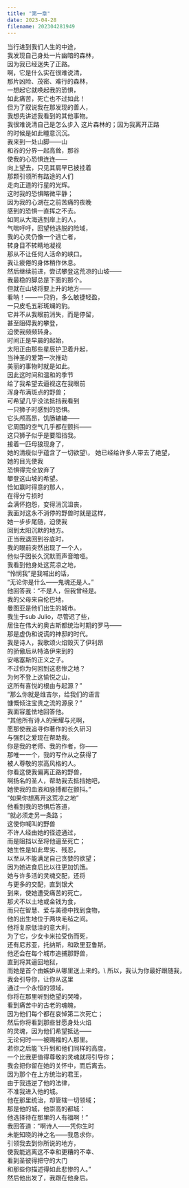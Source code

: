 ```yaml
---
title: "第一章"
date: 2023-04-28
filename: 202304281949
---
```


当行进到我们人生的中途，\
我发现自己身处一片幽暗的森林，\
因为我已经迷失了正路。\
啊，它是什么实在很难说清，\
那片凶险、茂密、难行的森林，\
一想起它就唤起我的恐惧，\
如此痛苦，死亡也不过如此！\
但为了叙说我在那发现的善人，\
我想先讲述我看到的其他事物。\
我很难说清自己是怎么步入
这片森林的；因为我离开正路\
的时候是如此睡意沉沉。\
我来到一处山脚——山\
和谷的分界一起高耸，那谷\
使我的心恐惧连连——\
向上望去，只见其肩早已披挂着\
那颗引领所有路途的人们\
走向正道的行星的光辉。\
这时我的恐惧略微平静；\
因为我的心湖在之前苦痛的夜晚\
感到的恐惧一直挥之不去。\
如同从大海逃到岸上的人，\
气喘吁吁，回望他逃脱的险域，\
我的心灵仍像一个逃亡者，\
转身目不转睛地凝视\
那从不让任何人活命的峡口。\
我让疲倦的身体稍作休息。\
然后继续前进，尝试攀登这荒凉的山坡——\
我最稳的脚总是下面的那个。\
但就在山坡将要上升的地方——\
看呐！——一只豹，多么敏捷轻盈，\
一只皮毛五彩斑斓的豹。\
它并不从我眼前消失，而是停留，\
甚至阻碍我的攀登，\
迫使我频频转身。\
时间正是早晨的起始，\
太阳正由那些星辰护卫着升起，\
当神圣的爱第一次推动\
美丽的事物时就是如此。\
因此这时间和温和的季节\
给了我希望去逼视这在我眼前\
浑身布满斑点的野兽；\
可希望几乎没法抵挡我看到\
一只狮子时感到的恐惧。\
它头颅高昂，饥肠辘辘——\
它周围的空气几乎都在颤抖——\
这只狮子似乎是要阻挡我。\
接着一匹母狼现身了，\
她的清瘦似乎蕴含了一切欲望\，
她已经给许多人带去了绝望，\
她的目光使我\
恐惧得完全放弃了\
攀登这山坡的希望。\
恰如赢时得意的那人，\
在得分亏损时\
会满怀抱怨，变得消沉沮丧，\
我面对这永不消停的野兽时就是这样，\
她一步步尾随，迫使我\
回到太阳沉默的地方。\
正当我退回到谷底时，\
我的眼前突然出现了一个人，\
他似乎因长久沉默而声音暗哑。\
我看到他身处这荒凉之地，\
“怜悯我”是我喊出的话，\
“无论你是什么——鬼魂还是人。”\
他回答我：“不是人，但我曾经是。\
我的父母来自伦巴地，\
曼图亚是他们出生的城市。\
我生于sub Julio，尽管迟了些，\
居住在伟大的奥古斯都统治时期的罗马——\
那是虚伪和说谎的神邸的时代。\
我是诗人，我歌颂火焰毁灭了伊利昂\
的骄傲后从特洛伊来到的\
安喀塞斯的正义之子。\
不过你为何回到这悲惨之地？\
为何不登上这愉悦之山，\
这所有喜悦的根由与起源？”\
“那么你就是维吉尔，给我们的语言\
慷慨倾注宝贵之流的源泉？”\
我面容羞怯地回答他。\
“其他所有诗人的荣耀与光啊，\
愿那使我追寻你著作的长久研习\
与强烈之爱现在帮助我。\
你是我的老师、我的作者，你——\
那唯一一个，我的写作从之获得了\
被人尊敬的崇高风格的人。\
你看这使我偏离正路的野兽，\
啊扬名的圣人，帮助我去抵挡她吧，\
她使我的血液和脉搏都在颤抖。”\
“如果你想离开这荒凉之地”\
他看到我的恐惧后答道，\
“就必须走另一条路；\
这使你喊叫的野兽\
不许人经由她的径迹通过，\
而是阻挡以至将他逼至死亡；\
她生性是如此卑劣、残忍，\
以至从不能满足自己贪婪的欲望；\
因为她进食后比以往更加饥饿。\
她与许多活的灵魂交配，还将\
与更多的交配，直到银犬\
到来，使她遭受痛苦的死亡。\
那犬不以土地或金钱为食，\
而只在智慧、爱与美德中找到食物，\
他的出生地位于两块毛毡之间。\
他将复原低洼的意大利，\
为了它，少女卡米拉受伤而死，\
还有尼苏亚，托纳斯，和欧里亚鲁斯。\
他还会在每个城市追捕那野兽，\
直到将其逼回地狱，\
而她是首个由嫉妒从哪里送上来的。\\
所以，我认为你最好跟随我，\
我会引导你，让你从这里\
通过一个永恒的领域，\
你将在那里听到绝望的哭嚎，\
看到痛苦中的古老的魂魄，\
因为他们每个都在哀悼第二次死亡；\
然后你将看到那些甘愿身处火焰\
的灵魂，因为他们希望抵达——\
无论何时——被赐福的人那里。\
若你之后能飞升到和他们同样的高度，\
一个比我更值得尊敬的灵魂就将引导你；\
我会把你留在她的关怀中，而后离去。\
因为那个在上方统治的君王，\
由于我违逆了他的法律，\
不准我进入他的城。\
他在那里统治，却管辖一切领域；\
那是他的城，他崇高的都城：\
他选择待在那里的人有福啊！”\
我回答道：“啊诗人——凭你生时\
未能知晓的神之名——我恳求你，\
引领我去到你所说的地方，\
使我能逃离这不幸和更糟的不幸、\
看到圣彼得把守的大门\
和那些你描述得如此悲惨的人。”\
然后他出发了，我跟在他身后。